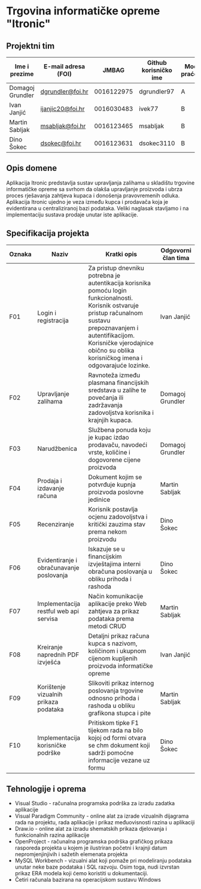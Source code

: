 # Trgovina informatičke opreme "Itronic"

## Projektni tim

Ime i prezime | E-mail adresa (FOI) | JMBAG | Github korisničko ime | Model praćenja
------------  | ------------------- | ----- | --------------------- | --------------
Domagoj Grundler | dgrundler@foi.hr | 0016122975 | dgrundler97 | A
Ivan Janjić | ijanjic20@foi.hr | 0016030483 | ivek77 | B
Martin Sabljak | msabljak@foi.hr | 0016123465 | msabljak | B
Dino Šokec | dsokec@foi.hr | 0016123631 | dsokec3110 | B

## Opis domene

Aplikacija Itronic predstavlja sustav upravljanja zalihama u skladištu trgovine informatičke opreme sa svrhom da olakša upravljanje proizvoda i ubrza proces rješavanja zahtjeva kupaca i donošenja pravovremenih odluka. Aplikacija Itronic ujedno je veza između kupca i prodavača koja je evidentirana u centraliziranoj bazi podataka. Veliki naglasak stavljamo i na implementaciju sustava prodaje unutar iste aplikacije. 

## Specifikacija projekta
Oznaka | Naziv | Kratki opis | Odgovorni član tima
------ | ----- | ----------- | -------------------
F01 | Login i registracija | Za pristup dnevniku potrebna je autentikacija korisnika pomoću login funkcionalnosti. Korisnik ostvaruje pristup računalnom sustavu prepoznavanjem i autentifikacijom. Korisničke vjerodajnice obično su oblika korisničkog imena i odgovarajuće lozinke.  | Ivan Janjić
F02 | Upravljanje zalihama | Ravnoteža između plasmana financijskih sredstava u zalihe te povećanja ili zadržavanja zadovoljstva korisnika i krajnjih kupaca. | Domagoj Grundler
F03 | Narudžbenica | Službena ponuda koju je kupac izdao prodavaču, navodeći vrste, količine i dogovorene cijene proizvoda  | Domagoj Grundler
F04 | Prodaja i izdavanje računa | Dokument kojim se potvrđuje kupnja proizvoda poslovne jedinice | Martin Sabljak
F05 | Recenziranje | Korisnik postavlja ocjenu zadovoljstva i kritički zauzima stav prema nekom proizvodu | Dino Šokec
F06 | Evidentiranje i obračunavanje poslovanja | Iskazuje se u financijskim izvještajima interni obračuna poslovanja u obliku prihoda i rashoda | Dino Šokec
F07 | Implementacija restful web api servisa | Način komunikacije aplikacije preko Web zahtjeva za prikaz podataka prema metodi CRUD| Martin Sabljak
F08 | Kreiranje naprednih PDF izvješća | Detaljni prikaz računa kupca s nazivom, količinom i ukupnom cijenom kupljenih proizvoda informatičke opreme | Ivan Janjić
F09 | Korištenje vizualnih prikaza podataka | Slikoviti prikaz internog poslovanja trgovine odnosno prihoda i rashoda u obliku grafikona stupca i pite | Martin Sabljak
F10 | Implementacija korisničke podrške | Pritiskom tipke F1 tijekom rada na bilo kojoj od formi otvara se chm dokument koji sadrži pomoćne informacije vezane uz formu | Dino Šokec

## Tehnologije i oprema

* Visual Studio - računalna programska podrška za izradu zadatka aplikacije
* Visual Paradigm Community - online alat za izrade vizualnih dijagrama rada na projektu, rada aplikacije i prikaz međuovisnosti razina u aplikaciji
* Draw.io - online alat za izradu shematskih prikaza djelovanja i funkcionalnih razina aplikacije
* OpenProject - računalna programska podrška grafičkog prikaza rasporeda projekta u kojem je ilustriran početni i krajnji datum nepromjenjinjivih i sažetih elemenata projekta
* MySQL Workbench - vizualni alat koji pomaže pri modeliranju podataka unutar neke baze podataka i SQL razvoju. Osim toga, nudi izvrstan prikaz ERA modela koji ćemo koristiti u dokumentaciji.
* Četiri računala bazirana na operacijskom sustavu Windows
